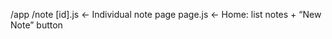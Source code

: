 /app
  /note
    [id].js         ← Individual note page
  page.js           ← Home: list notes + “New Note” button

